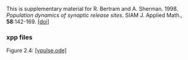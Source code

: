 
This is supplementary material for R. Bertram and A. Sherman. 1998. *Population dynamics of synaptic release sites*. SIAM J. Applied Math., __58__:142-169.  [[doi]](https://epubs.siam.org/doi/10.1137/S0036139996297912)

### xpp files

Figure 2.4: [[vpulse.ode]](vpulse.ode)
